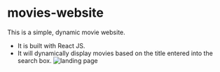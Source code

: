 # movies-website
This is a simple, dynamic movie website.
- It is built with React JS.
- It will dynamically display movies based on the title entered into the search box.
![landing page](https://user-images.githubusercontent.com/100752017/212836790-49c591a2-0010-43b1-b877-c92d248d34b8.jpg)
